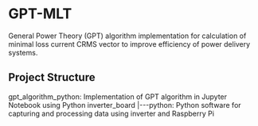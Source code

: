 # GPT-MLT
General Power Theory (GPT) algorithm implementation for calculation of minimal loss current CRMS vector to improve efficiency of power delivery systems.

## Project Structure
gpt_algorithm_python: Implementation of GPT algorithm in Jupyter Notebook using Python
inverter_board
|---python: Python software for capturing and processing data using inverter and Raspberry Pi
